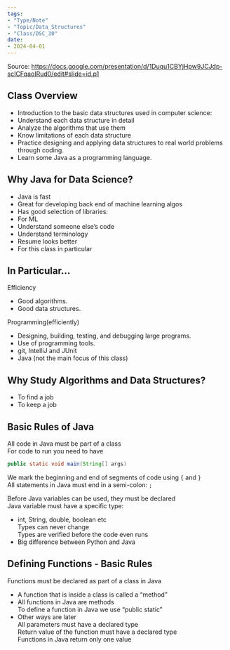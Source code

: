 ```yaml
---
tags:
- "Type/Note"
- "Topic/Data_Structures"
- "Class/DSC_30"
date:
- 2024-04-01
---
```

Source: https://docs.google.com/presentation/d/1Duqu1CBYjHpw9JCJdp-scICFqaoIRud0/edit#slide=id.p1  

## Class Overview  

- Introduction to the basic data structures used in computer science:  
- Understand each data structure in detail  
- Analyze the algorithms that use them  
- Know limitations of each data structure  
- Practice designing and applying data structures to real world problems through coding.  
- Learn some Java as a programming language.  

## Why Java for Data Science?  

- Java is fast  
- Great for developing back end of machine learning algos  
- Has good selection of libraries:  
- For ML  
- Understand someone else’s code  
- Understand terminology  
- Resume looks better  
- For this class in particular  

## In Particular...  

Efficiency  
- Good algorithms.  
- Good data structures.  

Programming(efficiently)  
- Designing, building, testing, and debugging large programs.  
- Use of programming tools.  
- git, IntelliJ and JUnit  
- Java (not the main focus of this class)  

## Why Study Algorithms and Data Structures?  

- To find a job  
- To keep a job  

## Basic Rules of Java  

All code in Java must be part of a class  
For code to run you need to have  
```Java  
public static void main(String[] args)  
```  
We mark the beginning and end of segments of code using `{`  and `}`  
All statements in Java must end in a semi-colon: `;`  

Before Java variables can be used, they must be declared  
Java variable must have a specific type:  
- int, String, double, boolean etc  
Types can never change  
Types are verified before the code even runs  
- Big difference between Python and Java  

## Defining Functions - Basic Rules  

Functions must be declared as part of a class in Java  
- A function that is inside a class is called a “method”  
- All functions in Java are methods  
To define a function in Java we use “public static”  
- Other ways are later  
All parameters must have a declared type  
Return value of the function must have a declared type  
Functions in Java return only one value  
